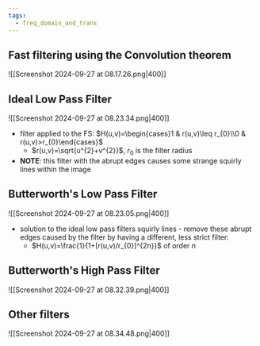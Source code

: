 ```yaml
---
tags:
  - freq_domain_and_trans
---
```


## Fast filtering using the Convolution theorem
![[Screenshot 2024-09-27 at 08.17.26.png|400]]
## Ideal Low Pass Filter
 ![[Screenshot 2024-09-27 at 08.23.34.png|400]]
 - filter applied to the FS: $H(u,v)=\begin{cases}1 & r(u,v)\leq r_{0}\\0 & r(u,v)>r_{0}\end{cases}$
	 - $r(u,v)=\sqrt{u^{2}+v^{2}}$, $r_{0}$ is the filter radius
- **NOTE**: this filter with the abrupt edges causes some strange squirly lines within the image
## Butterworth's Low Pass Filter
![[Screenshot 2024-09-27 at 08.23.05.png|400]]
- solution to the ideal low pass filters squirly lines - remove these abrupt edges caused by the filter by having a different, less strict filter:
	- $H(u,v)=\frac{1}{1+[r(u,v)/r_{0}]^{2n}}$ of order $n$
## Butterworth's High Pass Filter
![[Screenshot 2024-09-27 at 08.32.39.png|400]]
## Other filters
![[Screenshot 2024-09-27 at 08.34.48.png|400]]